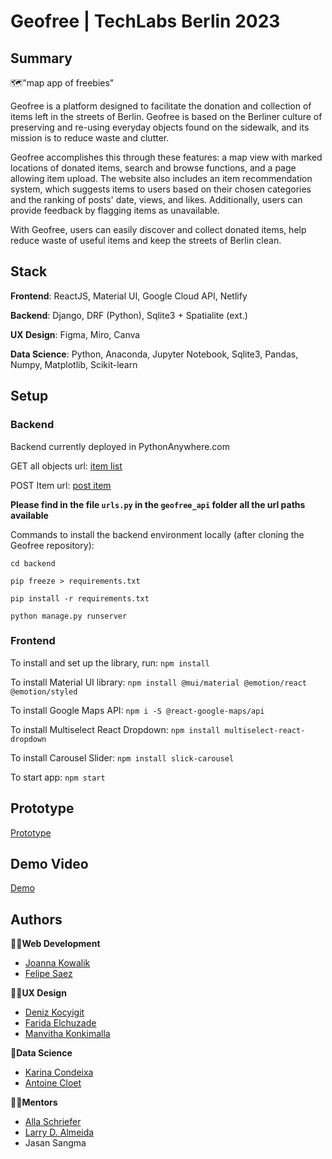 # Geofree | TechLabs Berlin 2023

## Summary

🗺️"map app of freebies"

Geofree is a platform designed to facilitate the donation and collection of items left in the streets of Berlin. Geofree is based on the Berliner culture of preserving and re-using everyday objects found on the sidewalk, and its mission is to reduce waste and clutter.

Geofree accomplishes this through these features: a map view with marked locations of donated items, search and browse functions, and a page allowing item upload. The website also includes an item recommendation system, which suggests items to users based on their chosen categories and the ranking of posts' date, views, and likes. Additionally, users can provide feedback by flagging items as unavailable.

With Geofree, users can easily discover and collect donated items, help reduce waste of useful items and keep the streets of Berlin clean.

## Stack

**Frontend**: ReactJS, Material UI, Google Cloud API, Netlify

**Backend**: Django, DRF (Python), Sqlite3 + Spatialite (ext.)

**UX Design**: Figma, Miro, Canva

**Data Science**: Python, Anaconda, Jupyter Notebook, Sqlite3, Pandas, Numpy, Matplotlib, Scikit-learn

## Setup

### Backend

Backend currently deployed in PythonAnywhere.com

GET all objects url: [item list](https://geofree.pythonanywhere.com/api/item-list/)

POST Item url: [post item](https://geofree.pythonanywhere.com/api/item-create/)

**Please find in the file `urls.py` in the `geofree_api` folder
all the url paths available**

Commands to install the backend environment locally (after cloning the Geofree repository):

`cd backend`

`pip freeze > requirements.txt`

`pip install -r requirements.txt`

`python manage.py runserver`

### Frontend

To install and set up the library, run:
`npm install`

To install Material UI library:
`npm install @mui/material @emotion/react @emotion/styled`

To install Google Maps API:
`npm i -S @react-google-maps/api`

To install Multiselect React Dropdown:
`npm install multiselect-react-dropdown`

To install Carousel Slider:
`npm install slick-carousel`

To start app:
`npm start`

## Prototype

[Prototype](https://www.figma.com/file/15g4U2HhBDixWFGIPixypH/FINAL?node-id=606-14366&t=gnUCmsLLfOKCgdAr-0)

## Demo Video

[Demo](https://www.youtube.com/embed/R4wCXSiiUEk)

## Authors

🧑‍💻**Web Development**

- [Joanna Kowalik](https://www.linkedin.com/in/joanna-kowalik-b8162614a/)
- [Felipe Saez](https://www.linkedin.com/in/felipe-saez-125711181/)

👩‍🎨**UX Design**

- [Deniz Kocyigit](https://www.linkedin.com/in/deniz-k-/)
- [Farida Elchuzade](https://www.linkedin.com/in/farida-elchuzade/)
- [Manvitha Konkimalla](https://www.linkedin.com/in/manvitha-konkimalla/)

🤖**Data Science**

- [Karina Condeixa](https://www.linkedin.com/in/karinacondeixa/)
- [Antoine Cloet](https://www.linkedin.com/in/toinecloet)

🧑‍🏫**Mentors**

- [Alla Schriefer](https://www.linkedin.com/in/allaschriefer/)
- [Larry D. Almeida](https://www.linkedin.com/in/larrydalmeida/)
- Jasan Sangma
